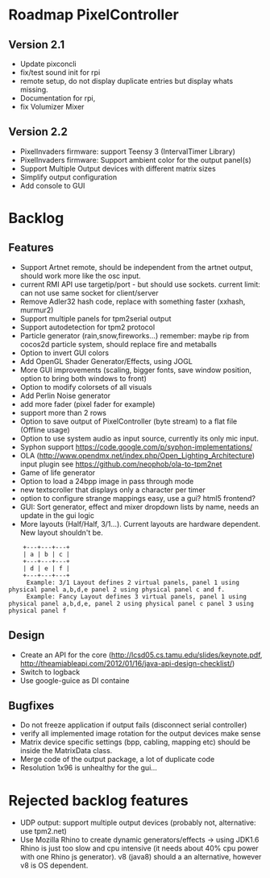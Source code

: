 # Roadmap PixelController

## Version 2.1
* Update pixconcli
* fix/test sound init for rpi
* remote setup, do not display duplicate entries but display whats missing.
* Documentation for rpi, 
* fix Volumizer Mixer


## Version 2.2
* PixelInvaders firmware: support Teensy 3 (IntervalTimer Library)
* PixelInvaders firmware: Support ambient color for the output panel(s)
* Support Multiple Output devices with different matrix sizes
* Simplify output configuration
* Add console to GUI

# Backlog

## Features

* Support Artnet remote, should be independent from the artnet output, should work more like the osc input.
* current RMI API use targetip/port - but should use sockets. current limit: can not use same socket for client/server
* Remove Adler32 hash code, replace with something faster (xxhash, murmur2)
* Support multiple panels for tpm2serial output
* Support autodetection for tpm2 protocol
* Particle generator (rain,snow,fireworks...) remember: maybe rip from cocos2d particle system, should replace fire and metaballs
* Option to invert GUI colors
* Add OpenGL Shader Generator/Effects, using JOGL
* More GUI improvements (scaling, bigger fonts, save window position, option to bring both windows to front)
* Option to modify colorsets of all visuals
* Add Perlin Noise generator
* add more fader (pixel fader for example)
* support more than 2 rows
* Option to save output of PixelController (byte stream) to a flat file (Offline usage)
* Option to use system audio as input source, currently its only mic input. 
* Syphon support https://code.google.com/p/syphon-implementations/
* OLA (http://www.opendmx.net/index.php/Open_Lighting_Architecture) input plugin see https://github.com/neophob/ola-to-tpm2net
* Game of life generator
* Option to load a 24bpp image in pass through mode
* new textscroller that displays only a character per timer
* option to configure strange mappings easy, use a gui? html5 frontend?
* GUI: Sort generator, effect and mixer dropdown lists by name, needs an update in the gui logic
* More layouts (Half/Half, 3/1...). Current layouts are hardware dependent. New layout shouldn't be. 

```
    +---+---+---+
    | a | b | c |
    +---+---+---+   
    | d | e | f |
    +---+---+---+   
     Example: 3/1 Layout defines 2 virtual panels, panel 1 using physical panel a,b,d,e panel 2 using physical panel c and f.
     Example: Fancy Layout defines 3 virtual panels, panel 1 using physical panel a,b,d,e, panel 2 using physical panel c panel 3 using physical panel f
```

## Design
* Create an API for the core (http://lcsd05.cs.tamu.edu/slides/keynote.pdf, http://theamiableapi.com/2012/01/16/java-api-design-checklist/)
* Switch to logback
* Use google-guice as DI containe

## Bugfixes
* Do not freeze application if output fails (disconnect serial controller)
* verify all implemented image rotation for the output devices make sense
* Matrix device specific settings (bpp, cabling, mapping etc) should be inside the MatrixData class.
* Merge code of the output package, a lot of duplicate code 
* Resolution 1x96 is unhealthy for the gui...


# Rejected backlog features

* UDP output: support multiple output devices (probably not, alternative: use tpm2.net)
* Use Mozilla Rhino to create dynamic generators/effects -> using JDK1.6 Rhino is just too slow and cpu intensive (it needs about 40% cpu power with one Rhino js generator). v8 (java8) should a an alternative, however v8 is OS dependent.

